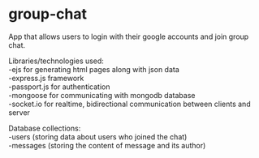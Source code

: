 # group-chat

App that allows users to login with their google accounts and join group chat.

Libraries/technologies used:\
-ejs for generating html pages along with json data\
-express.js framework\
-passport.js for authentication\
-mongoose for communicating with mongodb database\
-socket.io for realtime, bidirectional communication between clients and server

Database collections:\
-users (storing data about users who joined the chat)  
-messages (storing the content of message and its author)
